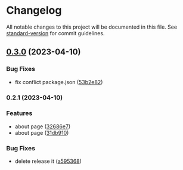 # Changelog

All notable changes to this project will be documented in this file. See [standard-version](https://github.com/conventional-changelog/standard-version) for commit guidelines.

## [0.3.0](https://github.com/CahBantul/Next.js-Developer-Portfolio-Starter-Code/compare/v0.2.1...v0.3.0) (2023-04-10)


### Bug Fixes

* fix conflict package.json ([53b2e82](https://github.com/CahBantul/Next.js-Developer-Portfolio-Starter-Code/commit/53b2e82fd9c3cf5ef01fb284cded0bc9def76d84))

### 0.2.1 (2023-04-10)


### Features

* about page ([32686e7](https://github.com/CahBantul/Next.js-Developer-Portfolio-Starter-Code/commit/32686e70c8a22ed65555e84e22e7d3f23c3d5135))
* about page ([31db910](https://github.com/CahBantul/Next.js-Developer-Portfolio-Starter-Code/commit/31db910b0079b14d9053c94d627b8fd9b90cc4a0))


### Bug Fixes

* delete release it ([a595368](https://github.com/CahBantul/Next.js-Developer-Portfolio-Starter-Code/commit/a595368950522e434560524dcb488017c59d70e5))
